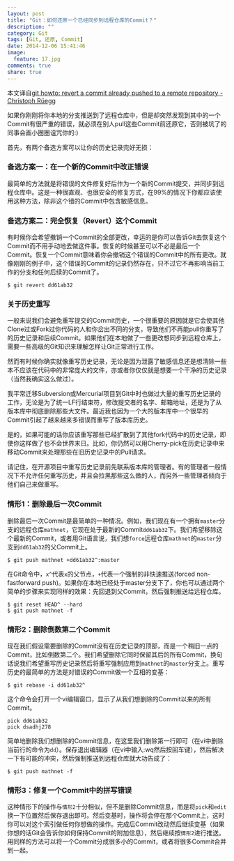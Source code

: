 ```yaml
---
layout: post
title: "Git：如何还原一个已经同步到远程仓库的Commit？"
description: ""
category: Git
tags: [Git, 还原, Commit]
date: 2014-12-06 15:41:46
image:
  feature: 17.jpg
comments: true
share: true
---
```


本文译自[git howto: revert a commit already pushed to a remote repository - Christoph Rüegg][1]

如果你刚刚将你本地的分支推送到了远程仓库中，但是却突然发现到其中的一个Commit有很严重的错误，就必须在别人pull这些Commit前还原它，否则被坑了的同事会画小圈圈诅咒你的:)

首先，有两个备选方案可以让你的历史记录完好无损：

### 备选方案一：在一个新的Commit中改正错误

最简单的方法就是将错误的文件修复好后作为一个新的Commit提交，并同步到远程仓库中。这是一种很直观、也很安全的修复方式，在99%的情况下你都应该使用这种方法，除非这个错的Commit中包含敏感信息。

### 备选方案二：完全恢复（Revert）这个Commit

有时候你会希望撤销一个Commit的全部更改，幸运的是你可以告诉Git去恢复这个Commit而不用手动地去做这件事。恢复的时候甚至可以不必是最后一个Commit。恢复一个Commit意味着你会撤销这个错误的Commit中的所有更改。就像刚刚的例子中，这个错误的Commit的记录仍然存在，只不过它不再影响当前工作的分支和任何后续的Commit了。

```
$ git revert dd61ab32
```

### 关于历史重写

一般来说我们会避免重写提交的Commit历史，一个很重要的原因就是它会使其他Clone过或Fork过你代码的人和你岔出不同的分支，导致他们不再能pull你重写了的历史记录和后续Commit。如果他们在本地做了一些更改想同步到远程仓库上，需要一些高级的Git知识来理解怎样让Git正常进行工作。

然而有时候你确实就像重写历史记录，无论是因为泄露了敏感信息还是想清除一些本不应该在代码中的非常庞大的文件，亦或者你仅仅就是想要一个干净的历史记录（当然我确实这么做过）。

我平常迁移Subversion或Mercurial项目到Git中时也做过大量的重写历史记录的工作，无论是为了统一LF行结束符，修改提交者的名字、邮箱地址，还是为了从版本库中彻底删除那些大文件。最近我也因为一个大的版本库中一个很早的Commit引起了越来越来多错误而重写了版本库历史。

是的，如果可能的话你应该重写那些已经扩散到了其他fork代码中的历史记录，即使你这样做了也不会世界末日。比如，你仍然可以用Cherry-pick在历史记录中来移动Commit来处理那些在旧历史记录中的Pull请求。

请记住，在开源项目中重写历史记录前先联系版本库的管理者。有的管理者一般情况下不允许任何重写历史，并且会拉黑那些这么做的人，而另外一些管理者倾向于他们自己来做重写。

### 情形1：删除最后一次Commit

删除最后一次Commit是最简单的一种情况。例如，我们现在有一个拥有`master`分支的远程仓库`mathnet`，它现在处于最新的Commit`dd61ab32`下。我们希望移除这个最新的Commit，或者用Git语言说，我们想`force`远程仓库`mathnet`的`master`分支到`dd61ab32`的父Commit上。

```
$ git push mathnet +dd61ab32^:master
```

在Git命令中，`x^`代表`x`的父节点，`+`代表一个强制的非快速推送(forced non-fastforward push)。如果你在本地已经处于master分支下了，你也可以通过两个简单的步骤来实现同样的效果：先回退到父Commit，然后强制推送给远程仓库。

```
$ git reset HEAD^ --hard
$ git push mathnet -f
```

### 情形2：删除倒数第二个Commit

现在我们假设需要删除的Commit没有在历史记录的顶部，而是一个稍旧一点的Commit，比如倒数第二个。我们希望删除它同时保留其后的所有Commit，换句话说我们希望重写历史记录然后将重写强制应用到`mathnet`的`master`分支上。重写历史的最简单的方法是对错误的Commit做一个互相的变基：

```
$ git rebase -i dd61ab32^
```

这个命令会打开一个vi编辑窗口，显示了从我们想删除的Commit以来的所有Commit。

```
pick dd61ab32
pick dsadhj278
```

简单地删除我们想删除的Commit信息，在这里我们删除第一行即可（在vi中删除当前行的命令为`dd`）。保存退出编辑器（在vi中输入:wq然后按回车键），然后解决一下有可能的冲突，然后强制推送到远程仓库就大功告成了：

```
$ git push mathnet -f
```

### 情形3：修复一个Commit中的拼写错误

这种情形下的操作与`情形2`十分相似，但不是删除Commit信息，而是将`pick`和`edit`换一下位置然后保存退出即可。然后变基时，操作将会停在那个Commit上，这时你可以对这个索引做任何你想做的操作。完成后Commit改动然后继续变基（如果你想的话Git会告诉你如何保持Commit的附加信息），然后继续按`情形2`进行推送。用同样的方法可以将一个Commit分成很多小的Commit，或者将很多Commit合并到一起。

[1]:http://christoph.ruegg.name/blog/git-howto-revert-a-commit-already-pushed-to-a-remote-reposit.html